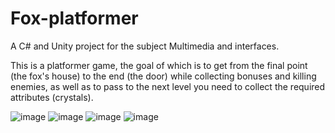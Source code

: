 # Fox-platformer
A C# and Unity project for the subject Multimedia and interfaces. 

This is a platformer game, the goal of which is to get from the final point (the fox's house) to the end (the door) while collecting bonuses and killing enemies, as well as to pass to the next level you need to collect the required attributes (crystals).


![image](https://user-images.githubusercontent.com/95132134/213948134-c7374e85-4423-49df-910d-bf1adcb042ad.png)
![image](https://user-images.githubusercontent.com/95132134/213948111-d6812cec-78e8-4c66-bb59-e9a4e6f8f0cb.png)
![image](https://user-images.githubusercontent.com/95132134/213948129-7185fe1d-45db-408d-bb9f-530c2560d440.png)
![image](https://user-images.githubusercontent.com/95132134/213948131-2dffb736-45ba-4570-9647-451a412bea01.png)
